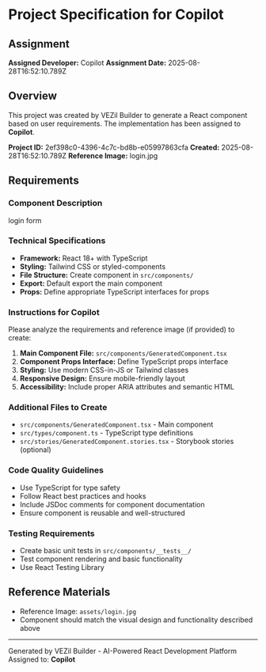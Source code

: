 # Project Specification for Copilot

## Assignment
**Assigned Developer:** Copilot
**Assignment Date:** 2025-08-28T16:52:10.789Z

## Overview
This project was created by VEZil Builder to generate a React component based on user requirements. The implementation has been assigned to **Copilot**.

**Project ID:** 2ef398c0-4396-4c7c-bd8b-e05997863cfa
**Created:** 2025-08-28T16:52:10.789Z
**Reference Image:** login.jpg

## Requirements

### Component Description
login form

### Technical Specifications
- **Framework:** React 18+ with TypeScript
- **Styling:** Tailwind CSS or styled-components
- **File Structure:** Create component in `src/components/`
- **Export:** Default export the main component
- **Props:** Define appropriate TypeScript interfaces for props

### Instructions for Copilot
Please analyze the requirements and reference image (if provided) to create:

1. **Main Component File:** `src/components/GeneratedComponent.tsx`
2. **Component Props Interface:** Define TypeScript props interface
3. **Styling:** Use modern CSS-in-JS or Tailwind classes
4. **Responsive Design:** Ensure mobile-friendly layout
5. **Accessibility:** Include proper ARIA attributes and semantic HTML

### Additional Files to Create
- `src/components/GeneratedComponent.tsx` - Main component
- `src/types/component.ts` - TypeScript type definitions
- `src/stories/GeneratedComponent.stories.tsx` - Storybook stories (optional)

### Code Quality Guidelines
- Use TypeScript for type safety
- Follow React best practices and hooks
- Include JSDoc comments for component documentation
- Ensure component is reusable and well-structured

### Testing Requirements
- Create basic unit tests in `src/components/__tests__/`
- Test component rendering and basic functionality
- Use React Testing Library

## Reference Materials
- Reference Image: `assets/login.jpg`
- Component should match the visual design and functionality described above

---
Generated by VEZil Builder - AI-Powered React Development Platform
Assigned to: **Copilot**
